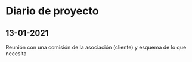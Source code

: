 # Diario de proyecto
## 13-01-2021
Reunión con una comisión de la asociación (cliente) y esquema de lo que necesita